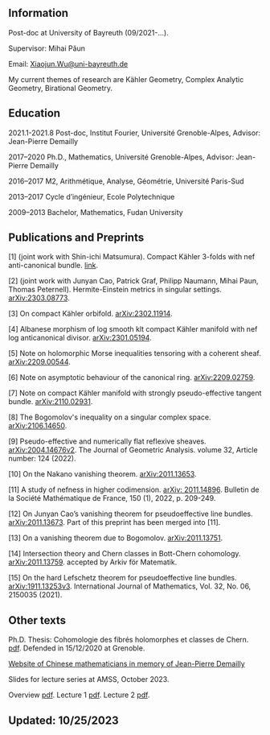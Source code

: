 ## Information

Post-doc at University of Bayreuth (09/2021-...).

Supervisor: Mihai P&#259;un

Email: [Xiaojun.Wu@uni-bayreuth.de](mailto:Xiaojun.Wu@uni-bayreuth.de)

My current themes of research are Kähler Geometry, Complex Analytic Geometry, Birational Geometry.

## Education

2021.1-2021.8 Post-doc, Institut Fourier, Université Grenoble-Alpes, Advisor: Jean-Pierre Demailly

2017–2020 Ph.D., Mathematics, Université Grenoble-Alpes, Advisor: Jean-Pierre Demailly

2016–2017 M2, Arithmétique, Analyse, Géométrie, Université Paris-Sud

2013–2017 Cycle d’ingénieur, Ecole Polytechnique

2009–2013 Bachelor, Mathematics, Fudan University 

## Publications and Preprints
[1] (joint work with Shin-ichi Matsumura). Compact Kähler 3-folds with nef anti-canonical bundle. [link](nef_hal.pdf).

[2] (joint work with  Junyan Cao, Patrick Graf, Philipp Naumann, Mihai Paun, Thomas Peternell). Hermite-Einstein metrics in singular settings. [arXiv:2303.08773](https://arxiv.org/abs/arXiv:2303.08773). 

[3] On compact Kähler orbifold. [arXiv:2302.11914](https://arxiv.org/abs/arXiv:2302.11914). 

[4] Albanese morphism of log smooth klt compact Kähler manifold with nef log anticanonical divisor. [arXiv:2301.05194](https://arxiv.org/abs/arXiv:2301.05194). 

[5] Note on holomorphic Morse inequalities tensoring with a coherent sheaf. [arXiv:2209.00544](https://arxiv.org/abs/arXiv:2209.00544).

[6] Note on asymptotic behaviour of the canonical ring. [arXiv:2209.02759](https://arxiv.org/abs/arXiv:2209.02759).

[7] Note on compact Kähler manifold with strongly pseudo-effective tangent bundle. [arXiv:2110.02931](https://arxiv.org/abs/arXiv:2110.02931).

[8] The Bogomolov's inequality on a singular complex space. [arXiv:2106.14650](https://arxiv.org/abs/arXiv:2106.14650).

[9] Pseudo-effective and numerically flat reflexive sheaves. [arXiv:2004.14676v2](https://arxiv.org/abs/2004.14676). The Journal of Geometric Analysis. volume 32, Article number: 124 (2022).
 
[10] On the Nakano vanishing theorem. [arXiv:2011.13653](https://arxiv.org/abs/2011.13653).

[11] A study of nefness in higher codimension. [arXiv: 2011.14896](https://arxiv.org/abs/2011.14896). Bulletin de la Société Mathématique de France,
150 (1), 2022, p. 209-249.

[12] On Junyan Cao’s vanishing theorem for pseudoeffective line bundles. [arXiv:2011.13673](https://arxiv.org/abs/2011.13673). Part of this preprint has been merged into [11].

[13] On a vanishing theorem due to Bogomolov. [arXiv:2011.13751](https://arxiv.org/abs/2011.13751).

[14] Intersection theory and Chern classes in Bott-Chern cohomology. [arXiv:2011.13759](https://arxiv.org/abs/2011.13759). accepted by Arkiv för Matematik.

[15] On the hard Lefschetz theorem for pseudoeffective line bundles. [arXiv:1911.13253v3](https://arxiv.org/abs/1911.13253).  International Journal of Mathematics, Vol. 32, No. 06, 2150035 (2021).


## Other texts

Ph.D. Thesis: Cohomologie des fibrés holomorphes et classes de Chern. [pdf](https://hal.archives-ouvertes.fr/tel-03145126). Defended in 15/12/2020 at Grenoble.

[Website of Chinese mathematicians in memory of Jean-Pierre Demailly](JPDemailly/JPDemailly.html)

Slides for lecture series at AMSS, October 2023. 

Overview [pdf](china_2310_v2.pdf). Lecture 1 [pdf](china_1017.pdf). Lecture 2 [pdf](china_1020.pdf).


## Updated: 10/25/2023
